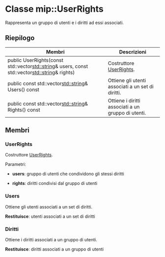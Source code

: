 # <a name="class-mipuserrights"></a>Classe mip::UserRights 
Rappresenta un gruppo di utenti e i diritti ad essi associati.
  
## <a name="summary"></a>Riepilogo
 Membri                        | Descrizioni                                
--------------------------------|---------------------------------------------
public UserRights(const std::vector<std::string>& users, const std::vector<std::string>& rights)  |  Costruttore [UserRights](class_mip_userrights.md).
public const std::vector<std::string>& Users() const  |  Ottiene gli utenti associati a un set di diritti.
public const std::vector<std::string>& Rights() const  |  Ottiene i diritti associati a un gruppo di utenti.
  
## <a name="members"></a>Membri
  
### <a name="userrights"></a>UserRights
Costruttore [UserRights](class_mip_userrights.md).

Parametri:  
* **users**: gruppo di utenti che condividono gli stessi diritti 


* **rights**: diritti condivisi dal gruppo di utenti


  
### <a name="users"></a>Users
Ottiene gli utenti associati a un set di diritti.

  
**Restituisce**: utenti associati a un set di diritti
  
### <a name="rights"></a>Diritti
Ottiene i diritti associati a un gruppo di utenti.

  
**Restituisce**: diritti associati a un gruppo di utenti